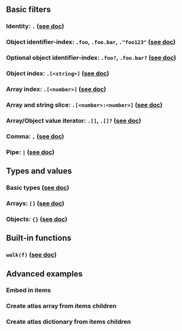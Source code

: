 <!-- This is a JQ cheatsheet -->

## Basic filters

### Identity: `.` ([see doc](https://jqlang.org/manual/#identity))

<div class="examples">
	<runnable-example data-query="." data-json='"Hello world!"'></runnable-example>
	<runnable-example data-query="." data-json='0.123456789123456789'></runnable-example>
</div>

### Object identifier-index: `.foo`, `.foo.bar`, `."foo123"` ([see doc](https://jqlang.org/manual/#object-identifier-index))

<div class="examples">
	<runnable-example data-query=".foo" data-json='{"foo": "bar"}'></runnable-example>
	<runnable-example data-query=".foo.bar" data-json='{"foo": {"bar": "baz"}}'></runnable-example>
	<runnable-example data-query='.foo."bar"' data-json='{"foo": {"bar": "baz"}}'></runnable-example>
	<runnable-example data-query=".foo.baz" data-json='{"foo": {"bar": "baz"}}'></runnable-example>
</div>

### Optional object identifier-index: `.foo?`, `.foo.bar?` ([see doc](https://jqlang.org/manual/#optional-object-identifier-index))

<div class="examples">
	<runnable-example data-query=".foo?" data-json='{"foo": "bar"}'></runnable-example>
	<runnable-example data-query=".baz?" data-json='{"foo": "bar"}'></runnable-example>
</div>

### Object index: `.[<string>]` ([see doc](https://jqlang.org/manual/#object-index))

<div class="examples">
	<runnable-example data-query='.["foo"]' data-json='{"foo": "bar"}'></runnable-example>
	<runnable-example data-query='.["foo"].["bar"]' data-json='{"foo": {"bar": "baz"}}'></runnable-example>
	<runnable-example data-query='.["foo"]["bar"]' data-json='{"foo": {"bar": "baz"}}'></runnable-example>
	<runnable-example data-query='"foo" as $var | .[$var]' data-json='{"foo": "bar"}'></runnable-example>
</div>

### Array index: `.[<number>]` ([see doc](https://jqlang.org/manual/#array-index))

<div class="examples">
	<runnable-example data-query='.[0]' data-json='["foo", "bar", "baz", "qux"]'></runnable-example>
	<runnable-example data-query='.[-1]' data-json='["foo", "bar", "baz", "qux"]'></runnable-example>
	<runnable-example data-query='.[-2]' data-json='["foo", "bar", "baz", "qux"]'></runnable-example>
	<runnable-example data-query='1 as $var | .[$var]' data-json='["foo", "bar", "baz", "qux"]'></runnable-example>
</div>

### Array and string slice: `.[<number>:<number>]` ([see doc](https://jqlang.org/manual/#array-string-slice))

<div class="examples">
	<runnable-example data-query='.[1:3]' data-json='["foo", "bar", "baz", "qux"]'></runnable-example>
	<runnable-example data-query='.[-3:-1]' data-json='["foo", "bar", "baz", "qux"]'></runnable-example>
	<runnable-example data-query='.[-2:]' data-json='["foo", "bar", "baz", "qux"]'></runnable-example>
	<runnable-example data-query='"Hello world!"[:5]' data-json='null'></runnable-example>
	<runnable-example data-query='6 as $var | "Hello world!"[$var:]' data-json='null'></runnable-example>
</div>

### Array/Object value iterator: `.[]`, `.[]?` ([see doc](https://jqlang.org/manual/#array-object-value-iterator))

<div class="examples">
	<runnable-example data-query='.[]' data-json='["foo", "bar", "baz", "qux"]'></runnable-example>
	<runnable-example data-query='.[]' data-json='{"foo": "bar", "baz": "qux"}'></runnable-example>
	<runnable-example data-query='.[]?' data-json='{"foo": "bar", "baz": "qux"}'></runnable-example>
	<runnable-example data-query='.[]?' data-json='"Hello world!"'></runnable-example>
</div>

### Comma: `,` ([see doc](https://jqlang.org/manual/#comma))

<div class="examples">
	<runnable-example data-query='."foo", ."bar"' data-json='{"foo": "baz", "bar": "qux"}'></runnable-example>
	<runnable-example data-query='.foo, .bar | length' data-json='{"foo": "baz", "bar": "hi"}'></runnable-example>
	<runnable-example data-query='["Hello", 42, true]' data-json='null'></runnable-example>
	<runnable-example data-query='.[4, 2]' data-json='["foo", "bar", "baz", "qux", "quux"]'></runnable-example>
</div>

### Pipe: `|` ([see doc](https://jqlang.org/manual/#pipe))

<div class="examples">
	<runnable-example data-query='.foo | length' data-json='{"foo": "bar"}'></runnable-example>
	<runnable-example data-query='.foo | .bar' data-json='{"foo": {"bar": "baz"}}'></runnable-example>
	<runnable-example data-query='.[] | length' data-json='["foo", "barr", "baz"]'></runnable-example>
	<runnable-example data-query='.[0] | .[1]' data-json='["fiz"]'></runnable-example>
	<runnable-example data-query='"Hello", "world!" | length' data-json='null'></runnable-example>
	<runnable-example data-query='["Hello", "world!"] | length' data-json='null'></runnable-example>
</div>

## Types and values

### Basic types ([see doc](https://jqlang.org/manual/#types-and-values))

<div class="examples">
	<runnable-example data-query='true, false, "Hello", null, 123, 42.69' data-json='null'></runnable-example>
</div>

### Arrays: `[]` ([see doc](https://jqlang.org/manual/#array-construction))

<div class="examples">
	<runnable-example data-query='[]' data-json='null'></runnable-example>
	<runnable-example data-query='["foo", .foo, .fizzbuzz[0]]' data-json='{"foo": "bar", "fizzbuzz": ["fizz", "buzz"]}'></runnable-example>
	<runnable-example data-query='.[] | [., .]' data-json='["Hello", "world"]'></runnable-example>
	<runnable-example data-query='["foo", .[], "bar"]' data-json='["Hello", "world"]'></runnable-example>
</div>

### Objects: `{}` ([see doc](https://jqlang.org/manual/#object-construction))

<div class="examples">
	<runnable-example data-query='{}' data-json='null'></runnable-example>
	<runnable-example data-query='{ "foo": .foo, "bar": .bar }' data-json='{"foo": "baz", "bar": "qux"}'></runnable-example>
	<runnable-example data-query='{ "foo": ., "bar": . }' data-json='["Hello", "world"]'></runnable-example>
</div>

## Built-in functions

### `walk(f)` ([see doc](https://jqlang.org/manual/#walk))

<div class="examples">
	<runnable-example data-query='walk(if type == "array" then map(. + "!") else . end)' data-json='{"foo": "bar", "baz": ["qux", "quux"]}'></runnable-example>
	<runnable-example data-query='walk(if type == "object" and .type? == "foo" then .value += " - test" else . end)' data-json='{
	"test": {
		"type": "foo",
		"value": "1234",
		"metadata": {
			"type": "foo",
			"value": "1234"
		}
	},
	"test2": {
		"type": "foo",
		"value": "12345"
	},
	"test3": {
		"type": "bar",
		"value": "22222",
		"metadata": {
			"type": "foo",
			"value": "1234",
			"metadata": {
				"type": "bar",
				"value": "1234"
			}
		}
	}
}'></runnable-example>
</div>

## Advanced examples

### Embed in items

<div class="examples">
	<runnable-example data-query=". as $data | {
	items: [.items[] | . += 
	{ 
		resources: (.resourceIds | map(
			. as $rid | 
			($data.resources[] | select(.id == $rid))
		)) 
	} | del(.resourceIds)]
}" data-json='{
	"resources": [
		{ "id": "123", "url": "http://example.com/res.png" }
	],
	"items": [
		{ "id": "1", "resourceIds": ["123"], "title": "Test" }
	]
}'></runnable-example>
</div>

### Create atlas array from items children

<div class="examples">
	<runnable-example data-query='. += {
	resources: [.items[].resources[]] | unique_by(.id),
	items: [.items[] | . + { resourceIds: [.resources[].id] } | del(.resources)]
}' data-json='{
	"items": [
		{
			"id": "1",
			"resources": [{ "id": "123", "url": "http://example.com/res.png" }],
			"title": "Test"
		}
	]
}'></runnable-example>
</div>

### Create atlas dictionary from items children

<div class="examples">
	<runnable-example data-query='. += {
	resources: [.items[].resources[]] | map({ (.id): . }) | add,
	items: [.items[] | . + { resourceIds: [.resources[].id] } | del(.resources)]
}' data-json='{
	"items": [
		{
			"id": "1",
			"resources": [{ "id": "123", "url": "http://example.com/res.png" }],
			"title": "Test"
		}
	]
}'></runnable-example>
	<runnable-example data-query='. += {
	resources: [.items[].resources[]] | map({ key: .id, value: . }) | from_entries,
	items: [.items[] | . + { resourceIds: [.resources[].id] } | del(.resources)]
}' data-json='{
	"items": [
		{
			"id": "1",
			"resources": [{ "id": "123", "url": "http://example.com/res.png" }],
			"title": "Test"
		}
	]
}'></runnable-example>
</div>